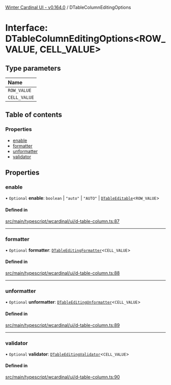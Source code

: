 [Winter Cardinal UI - v0.164.0](../index.md) / DTableColumnEditingOptions

# Interface: DTableColumnEditingOptions<ROW_VALUE, CELL_VALUE\>

## Type parameters

| Name |
| :------ |
| `ROW_VALUE` |
| `CELL_VALUE` |

## Table of contents

### Properties

- [enable](DTableColumnEditingOptions.md#enable)
- [formatter](DTableColumnEditingOptions.md#formatter)
- [unformatter](DTableColumnEditingOptions.md#unformatter)
- [validator](DTableColumnEditingOptions.md#validator)

## Properties

### enable

• `Optional` **enable**: `boolean` \| ``"auto"`` \| ``"AUTO"`` \| [`DTableEditable`](../index.md#dtableeditable)<`ROW_VALUE`\>

#### Defined in

[src/main/typescript/wcardinal/ui/d-table-column.ts:87](https://github.com/winter-cardinal/winter-cardinal-ui/blob/v0.164.0/src/main/typescript/wcardinal/ui/d-table-column.ts#L87)

___

### formatter

• `Optional` **formatter**: [`DTableEditingFormatter`](../index.md#dtableeditingformatter)<`CELL_VALUE`\>

#### Defined in

[src/main/typescript/wcardinal/ui/d-table-column.ts:88](https://github.com/winter-cardinal/winter-cardinal-ui/blob/v0.164.0/src/main/typescript/wcardinal/ui/d-table-column.ts#L88)

___

### unformatter

• `Optional` **unformatter**: [`DTableEditingUnformatter`](../index.md#dtableeditingunformatter)<`CELL_VALUE`\>

#### Defined in

[src/main/typescript/wcardinal/ui/d-table-column.ts:89](https://github.com/winter-cardinal/winter-cardinal-ui/blob/v0.164.0/src/main/typescript/wcardinal/ui/d-table-column.ts#L89)

___

### validator

• `Optional` **validator**: [`DTableEditingValidator`](../index.md#dtableeditingvalidator)<`CELL_VALUE`\>

#### Defined in

[src/main/typescript/wcardinal/ui/d-table-column.ts:90](https://github.com/winter-cardinal/winter-cardinal-ui/blob/v0.164.0/src/main/typescript/wcardinal/ui/d-table-column.ts#L90)
